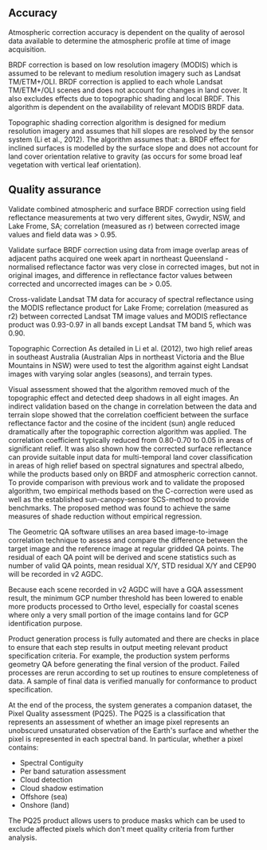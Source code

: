 ## Accuracy

Atmospheric correction accuracy is dependent on the quality of aerosol data available to determine the atmospheric profile at time of image acquisition.

BRDF correction is based on low resolution imagery (MODIS) which is assumed to be relevant to medium resolution imagery such as Landsat TM/ETM+/OLI. BRDF correction is applied to each whole Landsat TM/ETM+/OLI scenes and does not account for changes in land cover. It also excludes effects due to topographic shading and local BRDF. This algorithm is dependent on the availability of relevant MODIS BRDF data.

Topographic shading correction algorithm is designed for medium resolution imagery and assumes that hill slopes are resolved by the sensor system (Li et al., 2012). The algorithm assumes that: a. BRDF effect for inclined surfaces is modelled by the surface slope and does not account for land cover orientation relative to gravity (as occurs for some broad leaf vegetation with vertical leaf orientation).

## Quality assurance

Validate combined atmospheric and surface BRDF correction using field reflectance measurements at two very different sites, Gwydir, NSW, and Lake Frome, SA; correlation (measured as r) between corrected image values and field data was > 0.95.

Validate surface BRDF correction using data from image overlap areas of adjacent paths acquired one week apart in northeast Queensland - normalised reflectance factor was very close in corrected images, but not in original images, and difference in reflectance factor values between corrected and uncorrected images can be > 0.05.

Cross-validate Landsat TM data for accuracy of spectral reflectance using the MODIS reflectance product for Lake Frome; correlation (measured as r2) between corrected Landsat TM image values and MODIS reflectance product was 0.93-0.97 in all bands except Landsat TM band 5, which was 0.90.

Topographic Correction As detailed in Li et al. (2012), two high relief areas in southeast Australia (Australian Alps in northeast Victoria and the Blue Mountains in NSW) were used to test the algorithm against eight Landsat images with varying solar angles (seasons), and terrain types.

Visual assessment showed that the algorithm removed much of the topographic effect and detected deep shadows in all eight images. An indirect validation based on the change in correlation between the data and terrain slope showed that the correlation coefficient between the surface reflectance factor and the cosine of the incident (sun) angle reduced dramatically after the topographic correction algorithm was applied. The correlation coefficient typically reduced from 0.80-0.70 to 0.05 in areas of significant relief. It was also shown how the corrected surface reflectance can provide suitable input data for multi-temporal land cover classification in areas of high relief based on spectral signatures and spectral albedo, while the products based only on BRDF and atmospheric correction cannot. To provide comparison with previous work and to validate the proposed algorithm, two empirical methods based on the C-correction were used as well as the established sun-canopy-sensor SCS-method to provide benchmarks. The proposed method was found to achieve the same measures of shade reduction without empirical regression.

The Geometric QA software utilises an area based image-to-image correlation technique to assess and compare the difference between the target image and the reference image at regular gridded QA points. The residual of each QA point will be derived and scene statistics such as number of valid QA points, mean residual X/Y, STD residual X/Y and CEP90 will be recorded in v2 AGDC.

Because each scene recorded in v2 AGDC will have a GQA assessment result, the minimum GCP number threshold has been lowered to enable more products processed to Ortho level, especially for coastal scenes where only a very small portion of the image contains land for GCP identification purpose.

Product generation process is fully automated and there are checks in place to ensure that each step results in output meeting relevant product specification criteria. For example, the production system performs geometry QA before generating the final version of the product. Failed processes are rerun according to set up routines to ensure completeness of data. A sample of final data is verified manually for conformance to product specification.

At the end of the process, the system generates a companion dataset, the Pixel Quality assessment (PQ25). The PQ25 is a classification that represents an assessment of whether an image pixel represents an unobscured unsaturated observation of the Earth's surface and whether the pixel is represented in each spectral band. In particular, whether a pixel contains:
* Spectral Contiguity
* Per band saturation assessment
* Cloud detection
* Cloud shadow estimation
* Offshore (sea)
* Onshore (land)

The PQ25 product allows users to produce masks which can be used to exclude affected pixels which don't meet quality criteria from further analysis.

